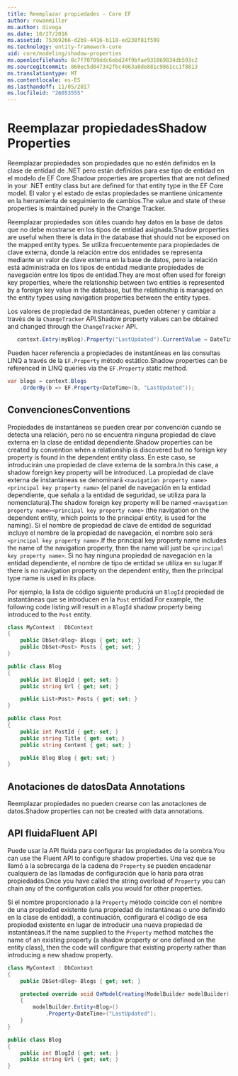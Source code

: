 ```yaml
---
title: Reemplazar propiedades - Core EF
author: rowanmiller
ms.author: divega
ms.date: 10/27/2016
ms.assetid: 75369266-d2b9-4416-b118-ed238f81f599
ms.technology: entity-framework-core
uid: core/modeling/shadow-properties
ms.openlocfilehash: 8c7f70789ddc6ebd24f9bfae931069834db593c2
ms.sourcegitcommit: 860ec5d047342fbc4063a0de881c9861cc1f8813
ms.translationtype: MT
ms.contentlocale: es-ES
ms.lasthandoff: 11/05/2017
ms.locfileid: "26053555"
---
```

# <a name="shadow-properties"></a><span data-ttu-id="074e7-102">Reemplazar propiedades</span><span class="sxs-lookup"><span data-stu-id="074e7-102">Shadow Properties</span></span>

<span data-ttu-id="074e7-103">Reemplazar propiedades son propiedades que no estén definidos en la clase de entidad de .NET pero están definidos para ese tipo de entidad en el modelo de EF Core.</span><span class="sxs-lookup"><span data-stu-id="074e7-103">Shadow properties are properties that are not defined in your .NET entity class but are defined for that entity type in the EF Core model.</span></span> <span data-ttu-id="074e7-104">El valor y el estado de estas propiedades se mantiene únicamente en la herramienta de seguimiento de cambios.</span><span class="sxs-lookup"><span data-stu-id="074e7-104">The value and state of these properties is maintained purely in the Change Tracker.</span></span>

<span data-ttu-id="074e7-105">Reemplazar propiedades son útiles cuando hay datos en la base de datos que no debe mostrarse en los tipos de entidad asignada.</span><span class="sxs-lookup"><span data-stu-id="074e7-105">Shadow properties are useful when there is data in the database that should not be exposed on the mapped entity types.</span></span> <span data-ttu-id="074e7-106">Se utiliza frecuentemente para propiedades de clave externa, donde la relación entre dos entidades se representa mediante un valor de clave externa en la base de datos, pero la relación está administrada en los tipos de entidad mediante propiedades de navegación entre los tipos de entidad.</span><span class="sxs-lookup"><span data-stu-id="074e7-106">They are most often used for foreign key properties, where the relationship between two entities is represented by a foreign key value in the database, but the relationship is managed on the entity types using navigation properties between the entity types.</span></span>

<span data-ttu-id="074e7-107">Los valores de propiedad de instantáneas, pueden obtener y cambiar a través de la `ChangeTracker` API.</span><span class="sxs-lookup"><span data-stu-id="074e7-107">Shadow property values can be obtained and changed through the `ChangeTracker` API.</span></span>

``` csharp
   context.Entry(myBlog).Property("LastUpdated").CurrentValue = DateTime.Now;
```

<span data-ttu-id="074e7-108">Pueden hacer referencia a propiedades de instantáneas en las consultas LINQ a través de la `EF.Property` método estático.</span><span class="sxs-lookup"><span data-stu-id="074e7-108">Shadow properties can be referenced in LINQ queries via the `EF.Property` static method.</span></span>

``` csharp
var blogs = context.Blogs
    .OrderBy(b => EF.Property<DateTime>(b, "LastUpdated"));
```

## <a name="conventions"></a><span data-ttu-id="074e7-109">Convenciones</span><span class="sxs-lookup"><span data-stu-id="074e7-109">Conventions</span></span>

<span data-ttu-id="074e7-110">Propiedades de instantáneas se pueden crear por convención cuando se detecta una relación, pero no se encuentra ninguna propiedad de clave externa en la clase de entidad dependiente.</span><span class="sxs-lookup"><span data-stu-id="074e7-110">Shadow properties can be created by convention when a relationship is discovered but no foreign key property is found in the dependent entity class.</span></span> <span data-ttu-id="074e7-111">En este caso, se introducirán una propiedad de clave externa de la sombra.</span><span class="sxs-lookup"><span data-stu-id="074e7-111">In this case, a shadow foreign key property will be introduced.</span></span> <span data-ttu-id="074e7-112">La propiedad de clave externa de instantáneas se denominará `<navigation property name><principal key property name>` (el panel de navegación en la entidad dependiente, que señala a la entidad de seguridad, se utiliza para la nomenclatura).</span><span class="sxs-lookup"><span data-stu-id="074e7-112">The shadow foreign key property will be named `<navigation property name><principal key property name>` (the navigation on the dependent entity, which points to the principal entity, is used for the naming).</span></span> <span data-ttu-id="074e7-113">Si el nombre de propiedad de clave de entidad de seguridad incluye el nombre de la propiedad de navegación, el nombre solo será `<principal key property name>`.</span><span class="sxs-lookup"><span data-stu-id="074e7-113">If the principal key property name includes the name of the navigation property, then the name will just be `<principal key property name>`.</span></span> <span data-ttu-id="074e7-114">Si no hay ninguna propiedad de navegación en la entidad dependiente, el nombre de tipo de entidad se utiliza en su lugar.</span><span class="sxs-lookup"><span data-stu-id="074e7-114">If there is no navigation property on the dependent entity, then the principal type name is used in its place.</span></span>

<span data-ttu-id="074e7-115">Por ejemplo, la lista de código siguiente producirá un `BlogId` propiedad de instantáneas que se introducen en la `Post` entidad.</span><span class="sxs-lookup"><span data-stu-id="074e7-115">For example, the following code listing will result in a `BlogId` shadow property being introduced to the `Post` entity.</span></span>

<!-- [!code-csharp[Main](samples/core/Modeling/Conventions/Samples/ShadowForeignKey.cs)] -->
``` csharp
class MyContext : DbContext
{
    public DbSet<Blog> Blogs { get; set; }
    public DbSet<Post> Posts { get; set; }
}

public class Blog
{
    public int BlogId { get; set; }
    public string Url { get; set; }

    public List<Post> Posts { get; set; }
}

public class Post
{
    public int PostId { get; set; }
    public string Title { get; set; }
    public string Content { get; set; }

    public Blog Blog { get; set; }
}
```

## <a name="data-annotations"></a><span data-ttu-id="074e7-116">Anotaciones de datos</span><span class="sxs-lookup"><span data-stu-id="074e7-116">Data Annotations</span></span>

<span data-ttu-id="074e7-117">Reemplazar propiedades no pueden crearse con las anotaciones de datos.</span><span class="sxs-lookup"><span data-stu-id="074e7-117">Shadow properties can not be created with data annotations.</span></span>

## <a name="fluent-api"></a><span data-ttu-id="074e7-118">API fluida</span><span class="sxs-lookup"><span data-stu-id="074e7-118">Fluent API</span></span>

<span data-ttu-id="074e7-119">Puede usar la API fluida para configurar las propiedades de la sombra.</span><span class="sxs-lookup"><span data-stu-id="074e7-119">You can use the Fluent API to configure shadow properties.</span></span> <span data-ttu-id="074e7-120">Una vez que se llamó a la sobrecarga de la cadena de `Property` se pueden encadenar cualquiera de las llamadas de configuración que lo haría para otras propiedades.</span><span class="sxs-lookup"><span data-stu-id="074e7-120">Once you have called the string overload of `Property` you can chain any of the configuration calls you would for other properties.</span></span>

<span data-ttu-id="074e7-121">Si el nombre proporcionado a la `Property` método coincide con el nombre de una propiedad existente (una propiedad de instantáneas o uno definido en la clase de entidad), a continuación, configurará el código de esa propiedad existente en lugar de introducir una nueva propiedad de instantáneas.</span><span class="sxs-lookup"><span data-stu-id="074e7-121">If the name supplied to the `Property` method matches the name of an existing property (a shadow property or one defined on the entity class), then the code will configure that existing property rather than introducing a new shadow property.</span></span>

<!-- [!code-csharp[Main](samples/core/Modeling/FluentAPI/Samples/ShadowProperty.cs?highlight=7,8)] -->
``` csharp
class MyContext : DbContext
{
    public DbSet<Blog> Blogs { get; set; }

    protected override void OnModelCreating(ModelBuilder modelBuilder)
    {
        modelBuilder.Entity<Blog>()
            .Property<DateTime>("LastUpdated");
    }
}

public class Blog
{
    public int BlogId { get; set; }
    public string Url { get; set; }
}
```
